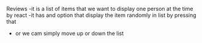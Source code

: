 Reviews
-it is a list of items that we want to display one person at the time by react
-it has and option that display the item randomly in list by pressing that

- or we cam simply move up or down the list
